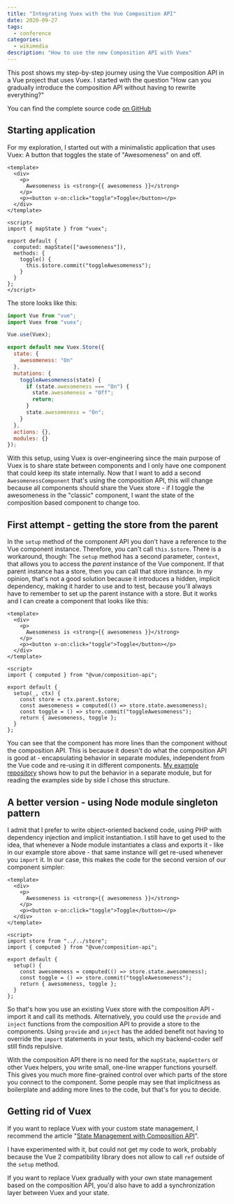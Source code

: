 ```yaml
---
title: "Integrating Vuex with the Vue Composition API"
date: 2020-09-27
tags:
  - conference
categories:
  - wikimedia
description: "How to use the new Composition API with Vuex"
---
```

This post shows my step-by-step journey using the Vue composition API in a
Vue project that uses Vuex. I started with the question "How can you
gradually introduce the composition API without having to rewrite
everything?"

<!--more-->

You can find the complete source code [on
GitHub](https://github.com/gbirke/vuex-composition-doodle)

## Starting application
For my exploration, I started out with a minimalistic application
that uses Vuex: A button that toggles the state of "Awesomeness" on and
off. 

```vue
<template>
  <div>
    <p>
      Awesomeness is <strong>{{ awesomeness }}</strong>
    </p>
    <p><button v-on:click="toggle">Toggle</button></p>
  </div>
</template>

<script>
import { mapState } from "vuex";

export default {
  computed: mapState(["awesomeness"]),
  methods: {
    toggle() {
      this.$store.commit("toggleAwesomeness");
    }
  }
};
</script>
```

The store looks like this:

```javascript
import Vue from "vue";
import Vuex from "vuex";

Vue.use(Vuex);

export default new Vuex.Store({
  state: {
    awesomeness: "On"
  },
  mutations: {
    toggleAwesomeness(state) {
      if (state.awesomeness === "On") {
        state.awesomeness = "Off";
        return;
      }
      state.awesomeness = "On";
    }
  },
  actions: {},
  modules: {}
});
```

With this setup, using Vuex is over-engineering since the main purpose of
Vuex is to share state between components and I only have one component
that could keep its state internally. Now that I want to add a second
`AwesomenessComponent` that's using the composition API, this will change
because all components should share the Vuex store - if I toggle the
awesomeness in the "classic" component, I want the state of the
composition based component to change too.

## First attempt - getting the store from the parent

In the `setup` method of the component API you don't have a reference to
the Vue component instance. Therefore, you can't call `this.$store`. There
is a workaround, though: The `setup` method has a second parameter,
`context`, that allows you to access the *parent* instance of the Vue
component. If that parent instance has a store, then you can call that
store instance. In my opinion, that's not a good solution because it
introduces a hidden, implicit dependency, making it harder to use and to
test, because you'll always have to remember to set up the parent instance
with a store. But it works and I can create a component that looks like this:

```vue
<template>
  <div>
    <p>
      Awesomeness is <strong>{{ awesomeness }}</strong>
    </p>
    <p><button v-on:click="toggle">Toggle</button></p>
  </div>
</template>

<script>
import { computed } from "@vue/composition-api";

export default {
  setup(_, ctx) {
  	const store = ctx.parent.$store;
    const awesomeness = computed(() => store.state.awesomeness);
  	const toggle = () => store.commit("toggleAwesomeness");
  	return { awesomeness, toggle };
  }
};
```

You can see that the component has more lines than the component
without the composition API. This is because it doesn't do what the
composition API is good at - encapsulating behavior in separate modules,
independent from the Vue code and re-using it in different components. [My
example repository](https://github.com/gbirke/vuex-composition-doodle)
shows how to put the behavior in a separate module, but for reading the
examples side by side I chose this structure.

## A better version - using Node module singleton pattern

I admit that I prefer to write object-oriented backend code, using PHP with
dependency injection and implicit instantiation. I still have to get used
to the idea, that whenever a Node module instantiates a class and exports it -
like in our example store above - that same instance will get re-used
whenever you `import` it. In our case, this makes the code for the second
version of our component simpler:

```vue
<template>
  <div>
    <p>
      Awesomeness is <strong>{{ awesomeness }}</strong>
    </p>
    <p><button v-on:click="toggle">Toggle</button></p>
  </div>
</template>

<script>
import store from "../../store";
import { computed } from "@vue/composition-api";

export default {
  setup() {
    const awesomeness = computed(() => store.state.awesomeness);
  	const toggle = () => store.commit("toggleAwesomeness");
  	return { awesomeness, toggle };
  }
};
```

So that's how you use an existing Vuex store with the composition API -
import it and call its methods. Alternatively, you could use the `provide` and
`inject` functions from the composition API to provide a store to the
components. Using `provide` and `inject` has the added benefit not having
to override the `import` statements in your tests, which my backend-coder
self still finds repulsive.

With the composition API there is no need for the `mapState`,
`mapGetters` or other Vuex helpers, you write small, one-line wrapper
functions yourself. This gives you much more fine-grained
control over which parts of the store you connect to the component. Some
people may see that implicitness as boilerplate and adding more lines to
the code, but that's for you to decide.

## Getting rid of Vuex

If you want to replace Vuex with your custom state management, I recommend
the article "[State Management with Composition
API](https://vueschool.io/articles/vuejs-tutorials/state-management-with-composition-api/)".

I have experimented with it, but could not get my code to work, probably
because the Vue 2 compatibility library does not allow to call `ref`
outside of the `setup` method.

If you want to replace Vuex gradually with your own state management based
on the composition API, you'd also have to add a synchronization layer
between Vuex and your state.


